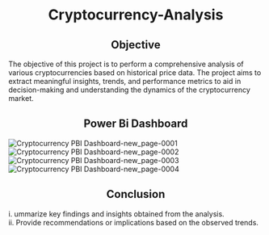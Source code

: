 <h1 align="center">Cryptocurrency-Analysis</h1>

<h2 align="center">Objective</h2>
<p>The objective of this project is to perform a comprehensive analysis of various cryptocurrencies based on historical price data. The project aims to extract meaningful
  insights, trends, and performance metrics to aid in decision-making and understanding the dynamics of the cryptocurrency market. </p>


<h2 align="center">Power Bi Dashboard</h2>

![Cryptocurrency PBI Dashboard-new_page-0001](https://github.com/Naresh9368/Cryptocurrency-Analysis/assets/91408179/a6f8ca41-ba43-412e-b91d-d1439c51c149)
![Cryptocurrency PBI Dashboard-new_page-0002](https://github.com/Naresh9368/Cryptocurrency-Analysis/assets/91408179/8b6e764e-3d89-4789-a5d6-ece3255a0670)
![Cryptocurrency PBI Dashboard-new_page-0003](https://github.com/Naresh9368/Cryptocurrency-Analysis/assets/91408179/747daf84-7b51-4457-9e35-df601276c023)
![Cryptocurrency PBI Dashboard-new_page-0004](https://github.com/Naresh9368/Cryptocurrency-Analysis/assets/91408179/fc33b553-f6d3-4d4f-b4ff-dc26ef8d8f73)

<h2 align="center">Conclusion</h2>
<p>i. ummarize key findings and insights obtained from the analysis.<br>ii. Provide recommendations or implications based on the observed trends. </p>
